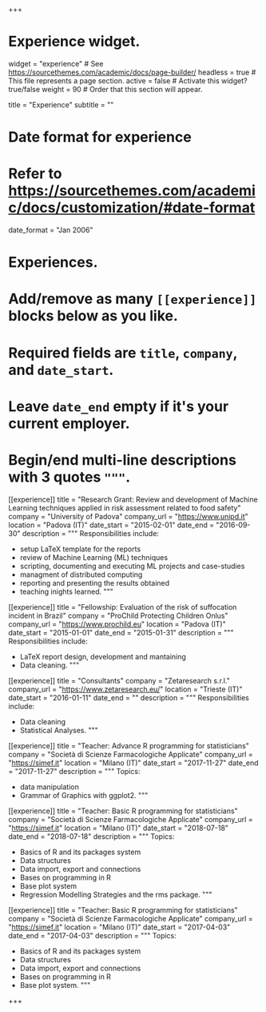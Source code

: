 +++
# Experience widget.
widget = "experience"  # See https://sourcethemes.com/academic/docs/page-builder/
headless = true  # This file represents a page section.
active = false  # Activate this widget? true/false
weight = 90  # Order that this section will appear.

title = "Experience"
subtitle = ""

# Date format for experience
#   Refer to https://sourcethemes.com/academic/docs/customization/#date-format
date_format = "Jan 2006"

# Experiences.
#   Add/remove as many `[[experience]]` blocks below as you like.
#   Required fields are `title`, `company`, and `date_start`.
#   Leave `date_end` empty if it's your current employer.
#   Begin/end multi-line descriptions with 3 quotes `"""`.
[[experience]]
  title = "Research Grant: Review and development of Machine Learning techniques applied in risk assessment related to food safety"
  company = "University of Padova"
  company_url = "https://www.unipd.it"
  location = "Padova (IT)"
  date_start = "2015-02-01"
  date_end = "2016-09-30"
  description = """
  Responsibilities include:
  
  * setup LaTeX template for the reports
  * review of Machine Learning (ML) techniques
  * scripting, documenting and executing ML projects and case-studies
  * managment of distributed computing
  * reporting and presenting the results obtained
  * teaching inights learned.
  """

[[experience]]
  title = "Fellowship: Evaluation of the risk of suffocation incident in Brazil"
  company = "ProChild Protecting Children Onlus"
  company_url = "https://www.prochild.eu"
  location = "Padova (IT)"
  date_start = "2015-01-01"
  date_end = "2015-01-31"
  description = """
  Responsibilities include:
  
  * LaTeX report design, development and mantaining
  * Data cleaning.
  """

[[experience]]
  title = "Consultants"
  company = "Zetaresearch s.r.l."
  company_url = "https://www.zetaresearch.eu/"
  location = "Trieste (IT)"
  date_start = "2016-01-11"
  date_end = ""
  description = """
  Responsibilities include:
  
  * Data cleaning
  * Statistical Analyses.
  """

[[experience]]
  title = "Teacher: Advance R programming for statisticians"
  company = "Società di Scienze Farmacologiche Applicate"
  company_url = "https://simef.it"
  location = "Milano (IT)"
  date_start = "2017-11-27"
  date_end = "2017-11-27"
  description = """
  Topics:
      
  * data manipulation
  * Grammar of Graphics with ggplot2.
  """

[[experience]]
  title = "Teacher: Basic R programming for statisticians"
  company = "Società di Scienze Farmacologiche Applicate"
  company_url = "https://simef.it"
  location = "Milano (IT)"
  date_start = "2018-07-18"
  date_end = "2018-07-18"
  description = """
  Topics:
      
  * Basics of R and its packages system
  * Data structures
  * Data import, export and connections
  * Bases on programming in R
  * Base plot system
  * Regression Modelling Strategies and the rms package.
  """

[[experience]]
  title = "Teacher: Basic R programming for statisticians"
  company = "Società di Scienze Farmacologiche Applicate"
  company_url = "https://simef.it"
  location = "Milano (IT)"
  date_start = "2017-04-03"
  date_end = "2017-04-03"
  description = """
  Topics:
      
  * Basics of R and its packages system
  * Data structures
  * Data import, export and connections
  * Bases on programming in R
  * Base plot system.
  """

+++
